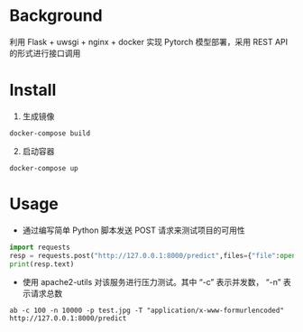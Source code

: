 # Background
利用 Flask + uwsgi + nginx + docker 实现 Pytorch 模型部署，采用 REST API 的形式进行接口调用

# Install
1. 生成镜像
```shell
docker-compose build
```

2. 启动容器
```shell
docker-compose up
```

# Usage
+ 通过编写简单 Python 脚本发送 POST 请求来测试项目的可用性
```python
import requests
resp = requests.post("http://127.0.0.1:8000/predict",files={"file":open("test.jpg","rb")})
print(resp.text)
```

+ 使用 apache2-utils 对该服务进行压力测试。其中 “-c” 表示并发数， “-n” 表示请求总数
```shell
ab -c 100 -n 10000 -p test.jpg -T "application/x-www-formurlencoded" http://127.0.0.1:8000/predict
```
